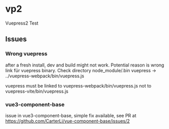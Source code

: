 # vp2
Vuepress2 Test

## Issues
### Wrong vuepress
after a fresh install, dev and build might not work. Potential reason is 
wrong link für vuepress binary.
Check directory node_module/.bin
vuepress -> ../vuepress-webpack/bin/vuepress.js

vuepress must be linked to vuepress-webpack/bin/vuepress.js
not to vuepress-vite/bin/vuepress.js

### vue3-component-base

issue in vue3-component-base, simple fix available, see PR at
https://github.com/CarterLi/vue-component-base/issues/2
